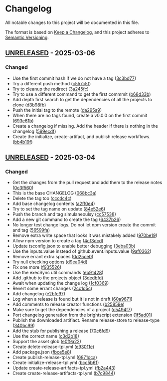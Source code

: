 # Changelog
All notable changes to this project will be documented in this file.

The format is based on [Keep a Changelog](https://keepachangelog.com/en/1.0.0/),
and this project adheres to [Semantic Versioning](https://semver.org/spec/v2.0.0.html).



## [UNRELEASED](https://github.com/rokucommunity/.github/compare/bc0e27f429d268f87cb33900ba83f7a2a32a4624...UNRELEASED) - 2025-03-06
### Changed
 - Use the first commit hash if we do not have a tag ([3c3bd77](https://github.com/rokucommunity/.github/commit/3c3bd77))
 - Try a different push method ([c557c5f](https://github.com/rokucommunity/.github/commit/c557c5f))
 - Try to cleanup the redirect ([3a245fc](https://github.com/rokucommunity/.github/commit/3a245fc))
 - Try to use a different command to get the first commmit ([b68d33b](https://github.com/rokucommunity/.github/commit/b68d33b))
 - Add depth first search to get the dependencies of all the projects to clone ([d3b98fb](https://github.com/rokucommunity/.github/commit/d3b98fb))
 - Push the initial tag to the remote ([da295a9](https://github.com/rokucommunity/.github/commit/da295a9))
 - When there are no tags found, create a v0.0.0 on the first commit ([693e61b](https://github.com/rokucommunity/.github/commit/693e61b))
 - Create a changelog if missing. Add the header if there is nothing in the changelog ([599ecdf](https://github.com/rokucommunity/.github/commit/599ecdf))
 - Create the initialize, create-artifact, and publish release workflows. ([bb4b19f](https://github.com/rokucommunity/.github/commit/bb4b19f))



## [UNRELEASED](https://github.com/rokucommunity/.github/compare/v1.0.0...UNRELEASED) - 2025-03-04
### Changed
 - Get the changes from the pull request and add them to the release notes ([0c3f560](https://github.com/rokucommunity/.github/commit/0c3f560))
 - This is the base CHANGELOG ([068bc3a](https://github.com/rokucommunity/.github/commit/068bc3a))
 - Delete the tag too ([cccdc4c](https://github.com/rokucommunity/.github/commit/cccdc4c))
 - Add base changelog contents ([a2ff0e4](https://github.com/rokucommunity/.github/commit/a2ff0e4))
 - Try to set the tag name on update ([84e52e6](https://github.com/rokucommunity/.github/commit/84e52e6))
 - Push the branch and tag simulaneoulsy ([cc57538](https://github.com/rokucommunity/.github/commit/cc57538))
 - Add a new git command to create the tag ([6437b26](https://github.com/rokucommunity/.github/commit/6437b26))
 - No longer test change logs. Do not let npm version create the commit and tag ([56599fa](https://github.com/rokucommunity/.github/commit/56599fa))
 - Remove extra write space that looks it was mistakely added ([970be19](https://github.com/rokucommunity/.github/commit/970be19))
 - Allow npm version to create a tag ([4cf3dcd](https://github.com/rokucommunity/.github/commit/4cf3dcd))
 - Update tsconfig.json to enable better debugging ([3eba03b](https://github.com/rokucommunity/.github/commit/3eba03b))
 - Use the inputs.value instead of github.event.inputs.value ([9af0362](https://github.com/rokucommunity/.github/commit/9af0362))
 - Remove errant extra spaces ([0d25ce0](https://github.com/rokucommunity/.github/commit/0d25ce0))
 - Try null checking options ([d9ea04d](https://github.com/rokucommunity/.github/commit/d9ea04d))
 - Fix one more ([f935526](https://github.com/rokucommunity/.github/commit/f935526))
 - Use the execSync util commands ([eb91428](https://github.com/rokucommunity/.github/commit/eb91428))
 - Add .github to the projects object ([3dedbfd](https://github.com/rokucommunity/.github/commit/3dedbfd))
 - Await when updating the change log ([1cf0369](https://github.com/rokucommunity/.github/commit/1cf0369))
 - Revert some errant changes ([2cc1d5c](https://github.com/rokucommunity/.github/commit/2cc1d5c))
 - Add changelog ([e2bfe97](https://github.com/rokucommunity/.github/commit/e2bfe97))
 - Log when a release is found but it is not in draft ([60a9671](https://github.com/rokucommunity/.github/commit/60a9671))
 - Add comments to release creator functions ([b25859e](https://github.com/rokucommunity/.github/commit/b25859e))
 - Make sure to get the dependencies of a project ([c5494f7](https://github.com/rokucommunity/.github/commit/c5494f7))
 - Port changelog generation from the brightscript extension ([1f5ad01](https://github.com/rokucommunity/.github/commit/1f5ad01))
 - Publish the downloaded artifiact. Rename release-store to release-type ([340bc99](https://github.com/rokucommunity/.github/commit/340bc99))
 - Add the stub for publishing a release ([70c6fd9](https://github.com/rokucommunity/.github/commit/70c6fd9))
 - Use the correct name ([c3d2b18](https://github.com/rokucommunity/.github/commit/c3d2b18))
 - Support the asset glob ([e0f9a22](https://github.com/rokucommunity/.github/commit/e0f9a22))
 - Create delete-release-tpl.yml ([e93011e](https://github.com/rokucommunity/.github/commit/e93011e))
 - Add package.json ([fbce5e8](https://github.com/rokucommunity/.github/commit/fbce5e8))
 - Create publish-release-tpl.yml ([6871dca](https://github.com/rokucommunity/.github/commit/6871dca))
 - Create initialize-release-tpl.yml ([bcc5b61](https://github.com/rokucommunity/.github/commit/bcc5b61))
 - Update create-release-artifacts-tpl.yml ([fb2a443](https://github.com/rokucommunity/.github/commit/fb2a443))
 - Create create-release-artifacts-tpl.yml ([b7c9844](https://github.com/rokucommunity/.github/commit/b7c9844))